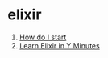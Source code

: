 # elixir

1. [How do I start](https://howistart.org/)
2. [Learn Elixir in Y Minutes](https://learnxinyminutes.com/docs/elixir/)

